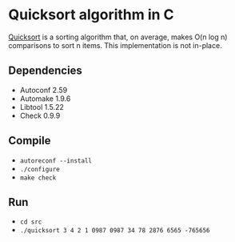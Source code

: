 # Quicksort algorithm in C
[Quicksort](http://en.wikipedia.org/wiki/Quicksort) is a sorting algorithm that, on average, makes O(n log n) comparisons to sort n items. This implementation is not in-place.

## Dependencies
- Autoconf 2.59
- Automake 1.9.6
- Libtool 1.5.22
- Check 0.9.9

## Compile
- `autoreconf --install`
- `./configure`
- `make check`

## Run
- `cd src`
- `./quicksort 3 4 2 1 0987 0987 34 78 2876 6565 -765656`
